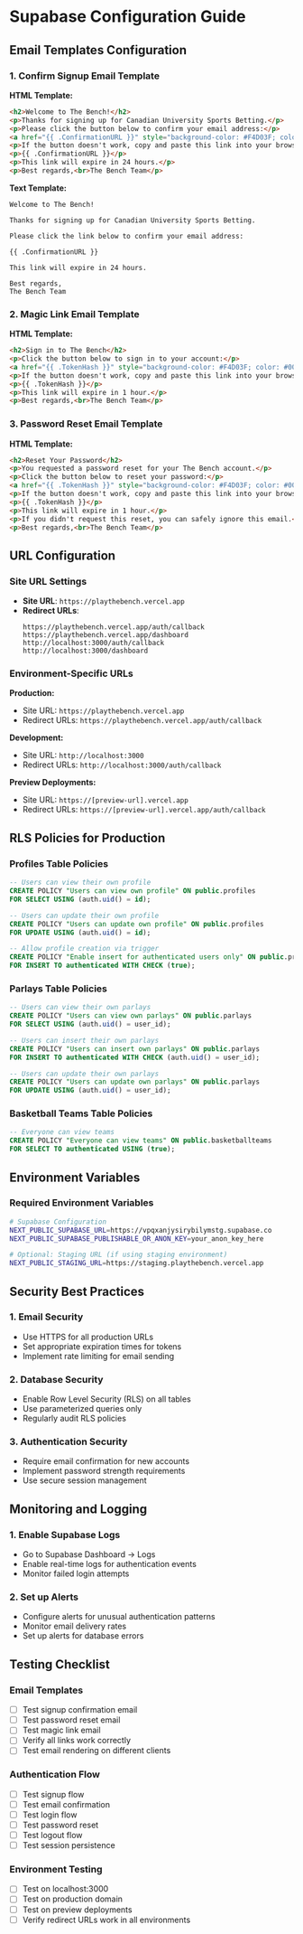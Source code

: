 # Supabase Configuration Guide

## Email Templates Configuration

### 1. Confirm Signup Email Template

**HTML Template:**
```html
<h2>Welcome to The Bench!</h2>
<p>Thanks for signing up for Canadian University Sports Betting.</p>
<p>Please click the button below to confirm your email address:</p>
<a href="{{ .ConfirmationURL }}" style="background-color: #F4D03F; color: #000000; padding: 12px 24px; text-decoration: none; border-radius: 6px; font-weight: bold; display: inline-block;">Confirm Email</a>
<p>If the button doesn't work, copy and paste this link into your browser:</p>
<p>{{ .ConfirmationURL }}</p>
<p>This link will expire in 24 hours.</p>
<p>Best regards,<br>The Bench Team</p>
```

**Text Template:**
```
Welcome to The Bench!

Thanks for signing up for Canadian University Sports Betting.

Please click the link below to confirm your email address:

{{ .ConfirmationURL }}

This link will expire in 24 hours.

Best regards,
The Bench Team
```

### 2. Magic Link Email Template

**HTML Template:**
```html
<h2>Sign in to The Bench</h2>
<p>Click the button below to sign in to your account:</p>
<a href="{{ .TokenHash }}" style="background-color: #F4D03F; color: #000000; padding: 12px 24px; text-decoration: none; border-radius: 6px; font-weight: bold; display: inline-block;">Sign In</a>
<p>If the button doesn't work, copy and paste this link into your browser:</p>
<p>{{ .TokenHash }}</p>
<p>This link will expire in 1 hour.</p>
<p>Best regards,<br>The Bench Team</p>
```

### 3. Password Reset Email Template

**HTML Template:**
```html
<h2>Reset Your Password</h2>
<p>You requested a password reset for your The Bench account.</p>
<p>Click the button below to reset your password:</p>
<a href="{{ .TokenHash }}" style="background-color: #F4D03F; color: #000000; padding: 12px 24px; text-decoration: none; border-radius: 6px; font-weight: bold; display: inline-block;">Reset Password</a>
<p>If the button doesn't work, copy and paste this link into your browser:</p>
<p>{{ .TokenHash }}</p>
<p>This link will expire in 1 hour.</p>
<p>If you didn't request this reset, you can safely ignore this email.</p>
<p>Best regards,<br>The Bench Team</p>
```

## URL Configuration

### Site URL Settings
- **Site URL**: `https://playthebench.vercel.app`
- **Redirect URLs**:
  ```
  https://playthebench.vercel.app/auth/callback
  https://playthebench.vercel.app/dashboard
  http://localhost:3000/auth/callback
  http://localhost:3000/dashboard
  ```

### Environment-Specific URLs

**Production:**
- Site URL: `https://playthebench.vercel.app`
- Redirect URLs: `https://playthebench.vercel.app/auth/callback`

**Development:**
- Site URL: `http://localhost:3000`
- Redirect URLs: `http://localhost:3000/auth/callback`

**Preview Deployments:**
- Site URL: `https://[preview-url].vercel.app`
- Redirect URLs: `https://[preview-url].vercel.app/auth/callback`

## RLS Policies for Production

### Profiles Table Policies
```sql
-- Users can view their own profile
CREATE POLICY "Users can view own profile" ON public.profiles
FOR SELECT USING (auth.uid() = id);

-- Users can update their own profile
CREATE POLICY "Users can update own profile" ON public.profiles
FOR UPDATE USING (auth.uid() = id);

-- Allow profile creation via trigger
CREATE POLICY "Enable insert for authenticated users only" ON public.profiles
FOR INSERT TO authenticated WITH CHECK (true);
```

### Parlays Table Policies
```sql
-- Users can view their own parlays
CREATE POLICY "Users can view own parlays" ON public.parlays
FOR SELECT USING (auth.uid() = user_id);

-- Users can insert their own parlays
CREATE POLICY "Users can insert own parlays" ON public.parlays
FOR INSERT TO authenticated WITH CHECK (auth.uid() = user_id);

-- Users can update their own parlays
CREATE POLICY "Users can update own parlays" ON public.parlays
FOR UPDATE USING (auth.uid() = user_id);
```

### Basketball Teams Table Policies
```sql
-- Everyone can view teams
CREATE POLICY "Everyone can view teams" ON public.basketballteams
FOR SELECT TO authenticated USING (true);
```

## Environment Variables

### Required Environment Variables
```bash
# Supabase Configuration
NEXT_PUBLIC_SUPABASE_URL=https://vpqxanjysirybilymstg.supabase.co
NEXT_PUBLIC_SUPABASE_PUBLISHABLE_OR_ANON_KEY=your_anon_key_here

# Optional: Staging URL (if using staging environment)
NEXT_PUBLIC_STAGING_URL=https://staging.playthebench.vercel.app
```

## Security Best Practices

### 1. Email Security
- Use HTTPS for all production URLs
- Set appropriate expiration times for tokens
- Implement rate limiting for email sending

### 2. Database Security
- Enable Row Level Security (RLS) on all tables
- Use parameterized queries only
- Regularly audit RLS policies

### 3. Authentication Security
- Require email confirmation for new accounts
- Implement password strength requirements
- Use secure session management

## Monitoring and Logging

### 1. Enable Supabase Logs
- Go to Supabase Dashboard → Logs
- Enable real-time logs for authentication events
- Monitor failed login attempts

### 2. Set up Alerts
- Configure alerts for unusual authentication patterns
- Monitor email delivery rates
- Set up alerts for database errors

## Testing Checklist

### Email Templates
- [ ] Test signup confirmation email
- [ ] Test password reset email
- [ ] Test magic link email
- [ ] Verify all links work correctly
- [ ] Test email rendering on different clients

### Authentication Flow
- [ ] Test signup flow
- [ ] Test email confirmation
- [ ] Test login flow
- [ ] Test password reset
- [ ] Test logout flow
- [ ] Test session persistence

### Environment Testing
- [ ] Test on localhost:3000
- [ ] Test on production domain
- [ ] Test on preview deployments
- [ ] Verify redirect URLs work in all environments 